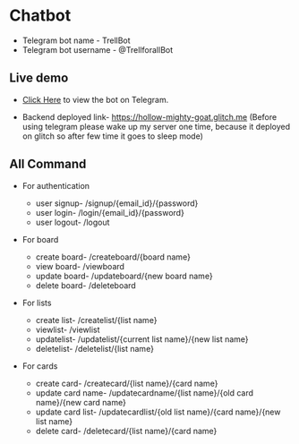 # Chatbot
- Telegram bot name - TrellBot
- Telegram bot username - @TrellforallBot

## Live demo


* [Click Here](https://t.me/TrellforallBot/) to view the bot on Telegram.

* Backend deployed link- https://hollow-mighty-goat.glitch.me
(Before using telegram please wake up my server one time, because it deployed on glitch so after few time it goes to sleep mode)



## All Command

-  For authentication
    - user signup- /signup/{email_id}/{password}
    - user login- /login/{email_id}/{password}
    - user logout- /logout

- For board
    - create board- /createboard/{board name}
    - view board- /viewboard
    - update board- /updateboard/{new board name}
    - delete board- /deleteboard

- For lists
    - create list- /createlist/{list name}
    - viewlist- /viewlist
    - updatelist- /updatelist/{current list name}/{new list name}
    - deletelist- /deletelist/{list name}

- For cards
    - create card- /createcard/{list name}/{card name}
    - update card name- /updatecardname/{list name}/{old card name}/{new card name}
    - update card list- /updatecardlist/{old list name}/{card name}/{new list name}
    - delete card- /deletecard/{list name}/{card name}

